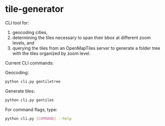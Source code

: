 # tile-generator

CLI tool for:

1. geocoding cities,
2. determining the tiles necessary to span their bbox at different zoom levels, and
3. querying the tiles from an OpenMapTiles server to generate a folder tree with the tiles organized by zoom level.

Current CLI commands:

Geocoding:
```bash
python cli.py gentiletree
```

Generate tiles:
```bash
python cli.py gentiles
```

For command flags, type:

```bash
python cli.py [COMMAND] --help
```
